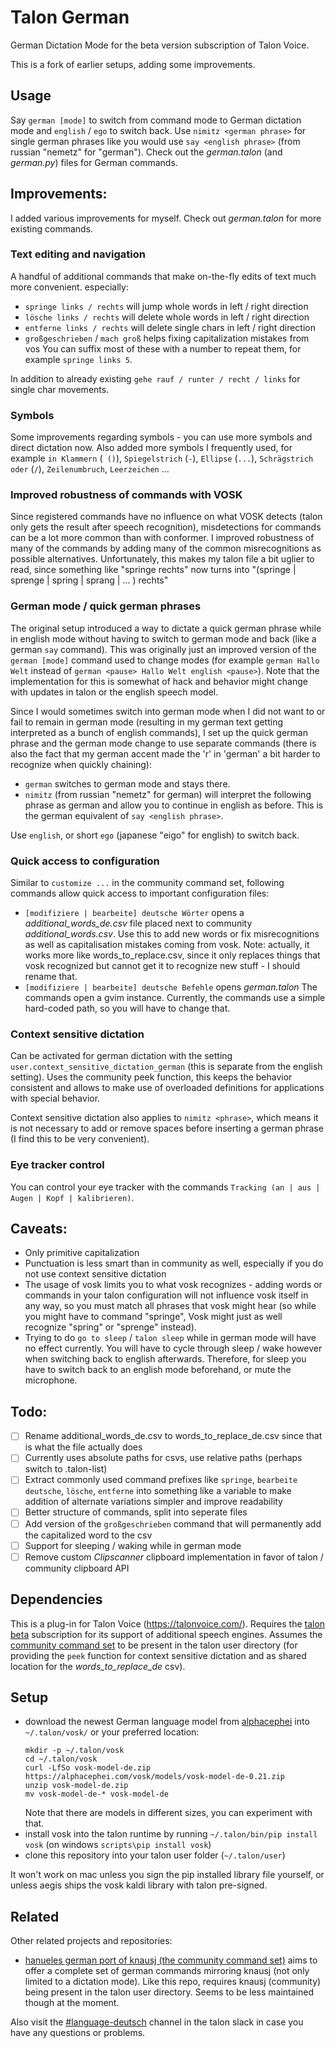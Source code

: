 # Talon German
German Dictation Mode for the beta version subscription of Talon Voice.

This is a fork of earlier setups, adding some improvements.

## Usage
Say `german [mode]` to switch from command mode to German dictation mode and `english` / `ego` to switch back.
Use `nimitz <german phrase>` for single german phrases like you would use `say <english phrase>` (from russian "nemetz" for "german").
Check out the _german.talon_ (and _german.py_) files for German commands.

## Improvements:
I added various improvements for myself. Check out _german.talon_ for more existing commands.

### Text editing and navigation
A handful of additional commands that make on-the-fly edits of text much more convenient.
especially:
* `springe links / rechts` will jump whole words in left / right direction
* `lösche links / rechts` will delete whole words in left / right direction
* `entferne links / rechts` will delete single chars in left / right direction
* `großgeschrieben` / `mach groß` helps fixing capitalization mistakes from vos
You can suffix most of these with a number to repeat them, for example `springe links 5`.

In addition to already existing `gehe rauf / runter / recht / links` for single char movements.

### Symbols
Some improvements regarding symbols - you can use more symbols and direct dictation now.
Also added more symbols I frequently used, for example `in Klammern` (` ()`), `Spiegelstrich` (` - `), `Ellipse` (`...`), `Schrägstrich oder` (` / `), `Zeilenumbruch`, `Leerzeichen` ...

### Improved robustness of commands with VOSK
Since registered commands have no influence on what VOSK detects (talon only gets the result after speech recognition), misdetections for commands can be a lot more common than with conformer.
I improved robustness of many of the commands by adding many of the common misrecognitions as possible alternatives.
Unfortunately, this makes my talon file a bit uglier to read, since something like "springe rechts" now turns into "(springe | sprenge | spring | sprang | ... ) rechts"

### German mode / quick german phrases
The original setup introduced a way to dictate a quick german phrase while in english mode without having to switch to german mode and back (like a german `say` command).
This was originally just an improved version of the `german [mode]` command used to change modes (for example `german Hallo Welt` instead of `german <pause> Hallo Welt english <pause>`).
Note that the implementation for this is somewhat of hack and behavior might change with updates in talon or the english speech model.

Since I would sometimes switch into german mode when I did not want to or fail to remain in german mode (resulting in my german text getting interpreted as a bunch of english commands), I set up the quick german phrase and the german mode change to use separate commands (there is also the fact that my german accent made the 'r' in 'german' a bit harder to recognize when quickly chaining):
* `german` switches to german mode and stays there.
* `nimitz` (from russian "nemetz" for german) will interpret the following phrase as german and allow you to continue in english as before. This is the german equivalent of `say <english phrase>`.

Use `english`, or short `ego` (japanese "eigo" for english) to switch back.

### Quick access to configuration
Similar to `customize ...` in the community command set, following commands allow quick access to important configuration files:
* `[modifiziere | bearbeite] deutsche Wörter` opens a *additional_words_de.csv* file placed next to community *additional_words.csv*. Use this to add new words or fix misrecognitions as well as capitalisation mistakes coming from vosk. Note: actually, it works more like words_to_replace.csv, since it only replaces things that vosk recognized but cannot get it to recognize new stuff - I should rename that.
* `[modifiziere | bearbeite] deutsche Befehle` opens *german.talon*
The commands open a gvim instance.
Currently, the commands use a simple hard-coded path, so you will have to change that.


### Context sensitive dictation
Can be activated for german dictation with the setting `user.context_sensitive_dictation_german` (this is separate from the english setting).
Uses the community peek function, this keeps the behavior consistent and allows to make use of overloaded definitions for applications with special behavior.

Context sensitive dictation also applies to `nimitz <phrase>`, which means it is not necessary to add or remove spaces before inserting a german phrase (I find this to be very convenient).

### Eye tracker control
You can control your eye tracker with the commands `Tracking (an | aus | Augen | Kopf | kalibrieren)`.

## Caveats:
* Only primitive capitalization
* Punctuation is less smart than in community as well, especially if you do not use context sensitive dictation
* The usage of vosk limits you to what vosk recognizes - adding words or commands in your talon configuration will not influence vosk itself in any way, so you must match all phrases that vosk might hear (so while you might have to command "springe", Vosk might just as well recognize "spring" or "sprenge" instead).
* Trying to do `go to sleep` / `talon sleep` while in german mode will have no effect currently. You will have to cycle through sleep / wake however when switching back to english afterwards. Therefore, for sleep you have to switch back to an english mode beforehand, or mute the microphone.

## Todo:
* [ ] Rename additional_words_de.csv to words_to_replace_de.csv since that is what the file actually does
* [ ] Currently uses absolute paths for csvs, use relative paths (perhaps switch to .talon-list)
* [ ] Extract commonly used command prefixes like `springe`, `bearbeite deutsche`, `lösche`, `entferne` into something like a variable to make addition of alternate variations simpler and improve readability
* [ ] Better structure of commands, split into seperate files
* [ ] Add version of the `großgeschrieben` command that will permanently add the capitalized word to the csv
* [ ] Support for sleeping / waking while in german mode
* [ ] Remove custom *Clipscanner* clipboard implementation in favor of talon / community clipboard API

## Dependencies
This is a plug-in for Talon Voice (https://talonvoice.com/).
Requires the [talon beta](https://www.patreon.com/lunixbochs) subscription for its support of additional speech engines.
Assumes the [community command set](https://github.com/talonhub/community) to be present in the talon user directory (for providing the `peek` function for context sensitive dictation and as shared location for the *words_to_replace_de* csv).

## Setup
* download the newest German language model from [alphacephei][alphacephei] into `~/.talon/vosk/` or your preferred location:
  ```
  mkdir -p ~/.talon/vosk
  cd ~/.talon/vosk
  curl -LfSo vosk-model-de.zip https://alphacephei.com/vosk/models/vosk-model-de-0.21.zip
  unzip vosk-model-de.zip
  mv vosk-model-de-* vosk-model-de
  ```
  Note that there are models in different sizes, you can experiment with that.
* install vosk into the talon runtime by running `~/.talon/bin/pip install vosk` (on windows `scripts\pip install vosk`)
* clone this repository into your talon user folder (`~/.talon/user`)

It won't work on mac unless you sign the pip installed library file yourself, or unless aegis ships the vosk kaldi library with talon pre-signed.

## Related
Other related projects and repositories:
* [hanueles german port of knausj (the community command set)](https://github.com/hanuele/knausj_german) aims to offer a complete set of german commands mirroring knausj (not only limited to a dictation mode). Like this repo, requires knausj (community) being present in the talon user directory. Seems to be less maintained though at the moment.

Also visit the [#language-deutsch](https://talonvoice.slack.com/archives/CURG8FXAQ) channel in the talon slack in case you have any questions or problems.


[alphacephei]: https://alphacephei.com/vosk/models

